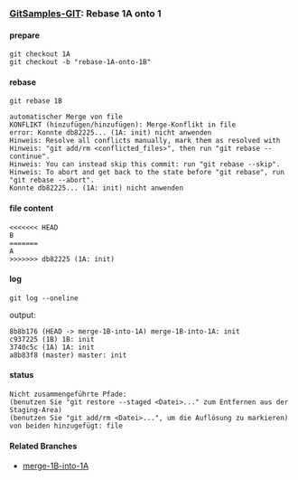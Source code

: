 ### [GitSamples-GIT](../../tree/master): Rebase 1A onto 1

#### prepare
    git checkout 1A
    git checkout -b "rebase-1A-onto-1B"

#### rebase 

    git rebase 1B

    automatischer Merge von file
    KONFLIKT (hinzufügen/hinzufügen): Merge-Konflikt in file
    error: Konnte db82225... (1A: init) nicht anwenden
    Hinweis: Resolve all conflicts manually, mark them as resolved with
    Hinweis: "git add/rm <conflicted_files>", then run "git rebase --continue".
    Hinweis: You can instead skip this commit: run "git rebase --skip".
    Hinweis: To abort and get back to the state before "git rebase", run "git rebase --abort".
    Konnte db82225... (1A: init) nicht anwenden

#### file content

    <<<<<<< HEAD
    B
    =======
    A
    >>>>>>> db82225 (1A: init)

#### log

    git log --oneline

output:

    8b8b176 (HEAD -> merge-1B-into-1A) merge-1B-into-1A: init
    c937225 (1B) 1B: init
    3740c5c (1A) 1A: init
    a8b83f8 (master) master: init

#### status
    Nicht zusammengeführte Pfade:
    (benutzen Sie "git restore --staged <Datei>..." zum Entfernen aus der Staging-Area)
    (benutzen Sie "git add/rm <Datei>...", um die Auflösung zu markieren)
    von beiden hinzugefügt: file

#### Related Branches
* [merge-1B-into-1A](../../tree/merge-1B-into-1A)